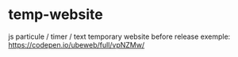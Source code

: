 # temp-website
js particule / timer / text
temporary website before release
exemple: https://codepen.io/ubeweb/full/vpNZMw/
